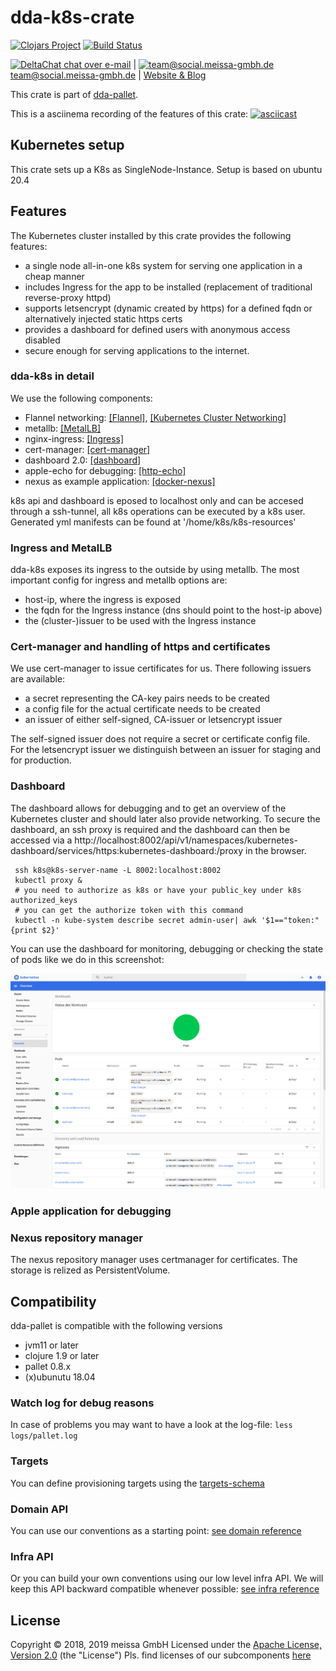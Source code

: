 # dda-k8s-crate
[![Clojars Project](https://img.shields.io/clojars/v/dda/dda-k8s-crate.svg)](https://clojars.org/dda/dda-k8s-crate)
[![Build Status](https://travis-ci.org/DomainDrivenArchitecture/dda-k8s-crate.svg?branch=master)](https://travis-ci.org/DomainDrivenArchitecture/dda-k8s-crate)

[<img src="https://domaindrivenarchitecture.org/img/delta-chat.svg" width=20 alt="DeltaChat"> chat over e-mail](mailto:buero@meissa-gmbh.de?subject=community-chat) | [<img src="https://meissa-gmbh.de/img/community/Mastodon_Logotype.svg" width=20 alt="team@social.meissa-gmbh.de"> team@social.meissa-gmbh.de](https://social.meissa-gmbh.de/@team) | [Website & Blog](https://domaindrivenarchitecture.org)

This crate is part of [dda-pallet](https://domaindrivenarchitecture.org/pages/dda-pallet/).

This is a asciinema recording of the features of this crate:
[![asciicast](https://asciinema.org/a/329800.svg)](https://asciinema.org/a/329800)

## Kubernetes setup

This crate sets up a K8s as SingleNode-Instance. Setup is based on ubuntu 20.4

## Features

The Kubernetes cluster installed by this crate provides the following features:
* a single node all-in-one k8s system for serving one application in a cheap manner
* includes Ingress for the app to be installed (replacement of traditional reverse-proxy httpd)
* supports letsencrypt (dynamic created by https) for a defined fqdn or alternatively injected static https certs
* provides a dashboard for defined users with anonymous access disabled
* secure enough for serving applications to the internet.

### dda-k8s in detail

We use the following components:
* Flannel networking: [[Flannel]](https://github.com/coreos/flannel#flannel), [[Kubernetes Cluster Networking]](https://kubernetes.io/docs/concepts/cluster-administration/networking/)
* metallb: [[MetalLB]](https://metallb.universe.tf/)
* nginx-ingress: [[Ingress]](https://kubernetes.io/docs/concepts/services-networking/Ingress/)
* cert-manager: [[cert-manager]](tps://github.com/jetstack/cert-manager)
* dashboard 2.0: [[dashboard]](https://github.com/kubernetes/dashboard/)
* apple-echo for debugging: [[http-echo]](https://github.com/hashicorp/http-echo)
* nexus as example application: [[docker-nexus]](https://github.com/sonatype/docker-nexus)

k8s api and dashboard is eposed to localhost only and can be accesed through a ssh-tunnel, all k8s operations can be executed by a k8s user. Generated yml manifests can be found at '/home/k8s/k8s-resources'

### Ingress and MetalLB

dda-k8s exposes its ingress to the outside by using metallb. The most important config for ingress and metallb options are:
* host-ip, where the ingress is exposed
* the fqdn for the Ingress instance (dns should point to the host-ip above)
* the (cluster-)issuer to be used with the Ingress instance

### Cert-manager and handling of https and certificates

We use cert-manager to issue certificates for us. There following issuers are available:
* a secret representing the CA-key pairs needs to be created
* a config file for the actual certificate needs to be created
* an issuer of either self-signed, CA-issuer or letsencrypt issuer

The self-signed issuer does not require a secret or certificate config file. For the letsencrypt issuer we distinguish between an issuer for staging and for production.

### Dashboard

The dashboard allows for debugging and to get an overview of the Kubernetes cluster and should later also provide networking. To secure the dashboard, an ssh proxy is required and the dashboard can then be accessed via a http://localhost:8002/api/v1/namespaces/kubernetes-dashboard/services/https:kubernetes-dashboard:/proxy in the browser.

```
 ssh k8s@k8s-server-name -L 8002:localhost:8002
 kubectl proxy &
 # you need to authorize as k8s or have your public_key under k8s authorized_keys
 # you can get the authorize token with this command
 kubectl -n kube-system describe secret admin-user| awk '$1=="token:"{print $2}'
 ```

 You can use the dashboard for monitoring, debugging or checking the state of pods like we do in this screenshot:

 ![](doc/dashboard_screenshot.png)

### Apple application for debugging



### Nexus repository manager

The nexus repository manager uses certmanager for certificates. The storage is relized as PersistentVolume.

## Compatibility
dda-pallet is compatible with the following versions
* jvm11 or later
* clojure 1.9 or later
* pallet 0.8.x
* (x)ubunutu 18.04

### Watch log for debug reasons
In case of problems you may want to have a look at the log-file:
`less logs/pallet.log`

### Targets

You can define provisioning targets using the [targets-schema](https://github.com/DomainDrivenArchitecture/dda-pallet-commons/blob/master/doc/existing_spec.md)

### Domain API

You can use our conventions as a starting point:
[see domain reference](doc/reference_domain.md)

### Infra API

Or you can build your own conventions using our low level infra API. We will keep this API backward compatible whenever possible:
[see infra reference](doc/reference_infra.md)

## License

Copyright © 2018, 2019 meissa GmbH
Licensed under the [Apache License, Version 2.0](LICENSE) (the "License")
Pls. find licenses of our subcomponents [here](doc/SUBCOMPONENT_LICENSE)

